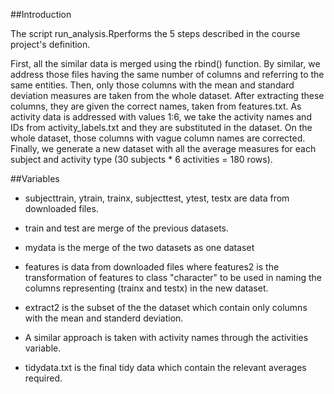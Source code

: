 ##Introduction

The script run_analysis.Rperforms the 5 steps described in the course project's definition.

First, all the similar data is merged using the rbind() function. 
By similar, we address those files having the same number of columns and referring to the same entities.
Then, only those columns with the mean and standard deviation measures are taken from the whole dataset. 
After extracting these columns, they are given the correct names, taken from features.txt.
As activity data is addressed with values 1:6, we take the activity names and IDs from activity_labels.txt and they are substituted in the dataset.
On the whole dataset, those columns with vague column names are corrected.
Finally, we generate a new dataset with all the average measures for each subject and activity type (30 subjects * 6 activities = 180 rows).

##Variables

* subjecttrain, ytrain, trainx, subjecttest, ytest, testx are data from downloaded files.

* train and test are merge of the previous datasets.

* mydata is the merge of the two datasets as one dataset

* features is data from downloaded files where features2 is the transformation of features to class "character" to be used in naming the columns representing (trainx and testx)
in the new dataset.

* extract2 is the subset of the the dataset which contain only columns with the mean and standerd deviation.

* A similar approach is taken with activity names through the activities variable.

* tidydata.txt is the final tidy data which contain the relevant averages required.  
